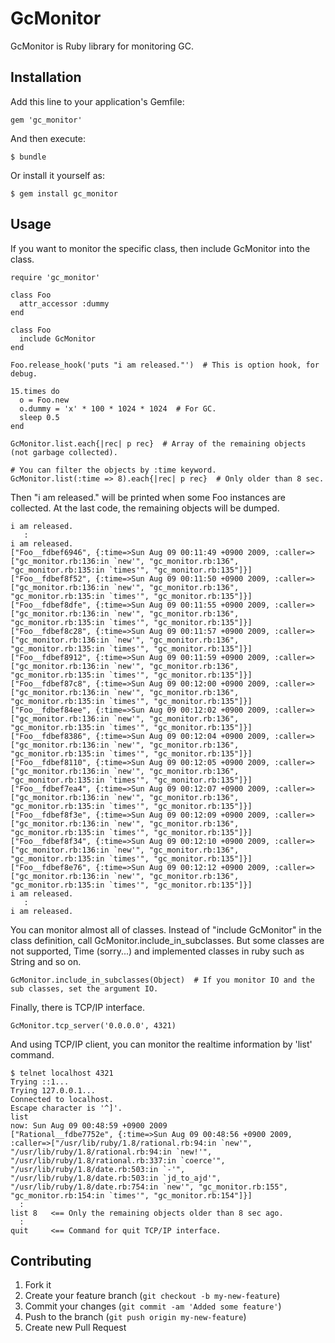 # GcMonitor

GcMonitor is Ruby library for monitoring GC.

## Installation

Add this line to your application's Gemfile:

    gem 'gc_monitor'

And then execute:

    $ bundle

Or install it yourself as:

    $ gem install gc_monitor

## Usage

If you want to monitor the specific class, then include GcMonitor into the class.
  
    require 'gc_monitor'

    class Foo
      attr_accessor :dummy
    end

    class Foo
      include GcMonitor
    end

    Foo.release_hook('puts "i am released."')  # This is option hook, for debug.

    15.times do
      o = Foo.new
      o.dummy = 'x' * 100 * 1024 * 1024  # For GC.
      sleep 0.5
    end

    GcMonitor.list.each{|rec| p rec}  # Array of the remaining objects (not garbage collected).

    # You can filter the objects by :time keyword.
    GcMonitor.list(:time => 8).each{|rec| p rec}  # Only older than 8 sec.

Then "i am released." will be printed when some Foo instances are collected. At the last code, the remaining objects will be dumped.

    i am released.
       :
    i am released.
    ["Foo__fdbef6946", {:time=>Sun Aug 09 00:11:49 +0900 2009, :caller=>["gc_monitor.rb:136:in `new'", "gc_monitor.rb:136", "gc_monitor.rb:135:in `times'", "gc_monitor.rb:135"]}]
    ["Foo__fdbef8f52", {:time=>Sun Aug 09 00:11:50 +0900 2009, :caller=>["gc_monitor.rb:136:in `new'", "gc_monitor.rb:136", "gc_monitor.rb:135:in `times'", "gc_monitor.rb:135"]}]
    ["Foo__fdbef8dfe", {:time=>Sun Aug 09 00:11:55 +0900 2009, :caller=>["gc_monitor.rb:136:in `new'", "gc_monitor.rb:136", "gc_monitor.rb:135:in `times'", "gc_monitor.rb:135"]}]
    ["Foo__fdbef8c28", {:time=>Sun Aug 09 00:11:57 +0900 2009, :caller=>["gc_monitor.rb:136:in `new'", "gc_monitor.rb:136", "gc_monitor.rb:135:in `times'", "gc_monitor.rb:135"]}]
    ["Foo__fdbef8912", {:time=>Sun Aug 09 00:11:59 +0900 2009, :caller=>["gc_monitor.rb:136:in `new'", "gc_monitor.rb:136", "gc_monitor.rb:135:in `times'", "gc_monitor.rb:135"]}]
    ["Foo__fdbef87c8", {:time=>Sun Aug 09 00:12:00 +0900 2009, :caller=>["gc_monitor.rb:136:in `new'", "gc_monitor.rb:136", "gc_monitor.rb:135:in `times'", "gc_monitor.rb:135"]}]
    ["Foo__fdbef84ee", {:time=>Sun Aug 09 00:12:02 +0900 2009, :caller=>["gc_monitor.rb:136:in `new'", "gc_monitor.rb:136", "gc_monitor.rb:135:in `times'", "gc_monitor.rb:135"]}]
    ["Foo__fdbef8386", {:time=>Sun Aug 09 00:12:04 +0900 2009, :caller=>["gc_monitor.rb:136:in `new'", "gc_monitor.rb:136", "gc_monitor.rb:135:in `times'", "gc_monitor.rb:135"]}]
    ["Foo__fdbef8110", {:time=>Sun Aug 09 00:12:05 +0900 2009, :caller=>["gc_monitor.rb:136:in `new'", "gc_monitor.rb:136", "gc_monitor.rb:135:in `times'", "gc_monitor.rb:135"]}]
    ["Foo__fdbef7ea4", {:time=>Sun Aug 09 00:12:07 +0900 2009, :caller=>["gc_monitor.rb:136:in `new'", "gc_monitor.rb:136", "gc_monitor.rb:135:in `times'", "gc_monitor.rb:135"]}]
    ["Foo__fdbef8f3e", {:time=>Sun Aug 09 00:12:09 +0900 2009, :caller=>["gc_monitor.rb:136:in `new'", "gc_monitor.rb:136", "gc_monitor.rb:135:in `times'", "gc_monitor.rb:135"]}]
    ["Foo__fdbef8f34", {:time=>Sun Aug 09 00:12:10 +0900 2009, :caller=>["gc_monitor.rb:136:in `new'", "gc_monitor.rb:136", "gc_monitor.rb:135:in `times'", "gc_monitor.rb:135"]}]
    ["Foo__fdbef8e76", {:time=>Sun Aug 09 00:12:12 +0900 2009, :caller=>["gc_monitor.rb:136:in `new'", "gc_monitor.rb:136", "gc_monitor.rb:135:in `times'", "gc_monitor.rb:135"]}]
    i am released.
       :
    i am released.

You can monitor almost all of classes. Instead of "include GcMonitor" in the class definition, call GcMonitor.include_in_subclasses. But some classes are not supported, Time (sorry...) and implemented classes in ruby such as String and so on.

    GcMonitor.include_in_subclasses(Object)  # If you monitor IO and the sub classes, set the argument IO.

Finally, there is TCP/IP interface.

    GcMonitor.tcp_server('0.0.0.0', 4321)

And using TCP/IP client, you can monitor the realtime information by 'list' command.

    $ telnet localhost 4321
    Trying ::1...
    Trying 127.0.0.1...
    Connected to localhost.
    Escape character is '^]'.
    list
    now: Sun Aug 09 00:48:59 +0900 2009
    ["Rational__fdbe7752e", {:time=>Sun Aug 09 00:48:56 +0900 2009, :caller=>["/usr/lib/ruby/1.8/rational.rb:94:in `new'", "/usr/lib/ruby/1.8/rational.rb:94:in `new!'", "/usr/lib/ruby/1.8/rational.rb:337:in `coerce'", "/usr/lib/ruby/1.8/date.rb:503:in `-'", "/usr/lib/ruby/1.8/date.rb:503:in `jd_to_ajd'", "/usr/lib/ruby/1.8/date.rb:754:in `new'", "gc_monitor.rb:155", "gc_monitor.rb:154:in `times'", "gc_monitor.rb:154"]}]
      :
    list 8   <== Only the remaining objects older than 8 sec ago.
      :
    quit     <== Command for quit TCP/IP interface.


## Contributing

1. Fork it
2. Create your feature branch (`git checkout -b my-new-feature`)
3. Commit your changes (`git commit -am 'Added some feature'`)
4. Push to the branch (`git push origin my-new-feature`)
5. Create new Pull Request
